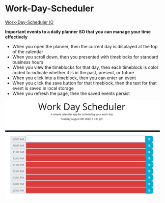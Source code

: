 # Work-Day-Scheduler

<a href="https://shadysaleh01.github.io/Work-Day-Scheduler/">Work-Day-Scheduler IO</a>

<strong>Important events to a daily planner SO that you can manage your time effectively</strong>

<ul>
  <li>When you open the planner, then the current day is displayed at the top of the calendar</li>
  <li>When you scroll down, then you presented with timeblocks for standard business hours</li>
  <li>When you view the timeblocks for that day, then each timeblock is color coded to indicate whether it is in the past, present, or future</li>
  <li>When you click into a timeblock, then you can enter an event</li>
  <li>When you click the save button for that timeblock, then the text for that event is saved in local storage</li>
  <li>When you refresh the page, then the saved events persist</li>
</ul>

<img src="image/screen-shot.PNG"/>

